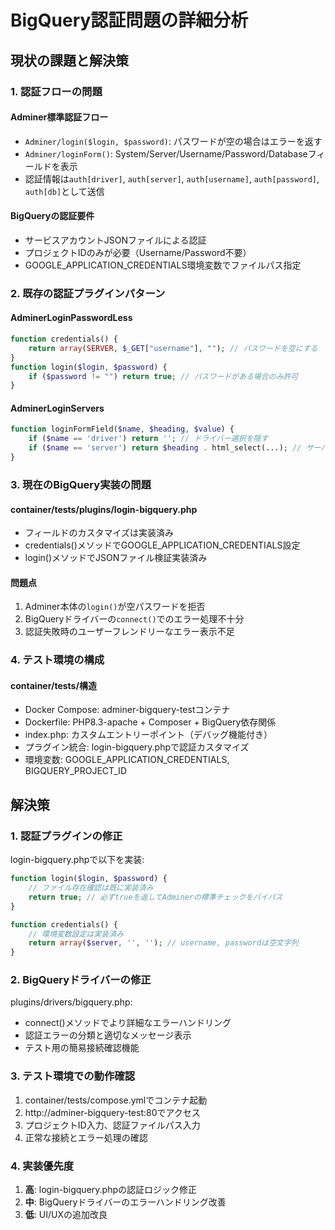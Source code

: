 # BigQuery認証問題の詳細分析

## 現状の課題と解決策

### 1. 認証フローの問題

#### Adminer標準認証フロー
- `Adminer/login($login, $password)`: パスワードが空の場合はエラーを返す
- `Adminer/loginForm()`: System/Server/Username/Password/Databaseフィールドを表示
- 認証情報は`auth[driver]`, `auth[server]`, `auth[username]`, `auth[password]`, `auth[db]`として送信

#### BigQueryの認証要件
- サービスアカウントJSONファイルによる認証
- プロジェクトIDのみが必要（Username/Password不要）
- GOOGLE_APPLICATION_CREDENTIALS環境変数でファイルパス指定

### 2. 既存の認証プラグインパターン

#### AdminerLoginPasswordLess
```php
function credentials() {
    return array(SERVER, $_GET["username"], ""); // パスワードを空にする
}
function login($login, $password) {
    if ($password != "") return true; // パスワードがある場合のみ許可
}
```

#### AdminerLoginServers
```php
function loginFormField($name, $heading, $value) {
    if ($name == 'driver') return ''; // ドライバー選択を隠す
    if ($name == 'server') return $heading . html_select(...); // サーバー選択
}
```

### 3. 現在のBigQuery実装の問題

#### container/tests/plugins/login-bigquery.php
- フィールドのカスタマイズは実装済み
- credentials()メソッドでGOOGLE_APPLICATION_CREDENTIALS設定
- login()メソッドでJSONファイル検証実装済み

#### 問題点
1. Adminer本体の`login()`が空パスワードを拒否
2. BigQueryドライバーの`connect()`でのエラー処理不十分
3. 認証失敗時のユーザーフレンドリーなエラー表示不足

### 4. テスト環境の構成

#### container/tests/構造
- Docker Compose: adminer-bigquery-testコンテナ
- Dockerfile: PHP8.3-apache + Composer + BigQuery依存関係
- index.php: カスタムエントリーポイント（デバッグ機能付き）
- プラグイン統合: login-bigquery.phpで認証カスタマイズ
- 環境変数: GOOGLE_APPLICATION_CREDENTIALS, BIGQUERY_PROJECT_ID

## 解決策

### 1. 認証プラグインの修正
login-bigquery.phpで以下を実装:
```php
function login($login, $password) {
    // ファイル存在確認は既に実装済み
    return true; // 必ずtrueを返してAdminerの標準チェックをバイパス
}

function credentials() {
    // 環境変数設定は実装済み
    return array($server, '', ''); // username, passwordは空文字列
}
```

### 2. BigQueryドライバーの修正
plugins/drivers/bigquery.php:
- connect()メソッドでより詳細なエラーハンドリング
- 認証エラーの分類と適切なメッセージ表示
- テスト用の簡易接続確認機能

### 3. テスト環境での動作確認
1. container/tests/compose.ymlでコンテナ起動
2. http://adminer-bigquery-test:80でアクセス
3. プロジェクトID入力、認証ファイルパス入力
4. 正常な接続とエラー処理の確認

### 4. 実装優先度
1. **高**: login-bigquery.phpの認証ロジック修正
2. **中**: BigQueryドライバーのエラーハンドリング改善  
3. **低**: UI/UXの追加改良